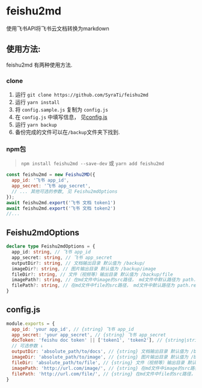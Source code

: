 # feishu2md
使用飞书API将飞书云文档转换为markdown


## 使用方法:

feishu2md 有两种使用方法.

### clone
1. 运行 ```git clone https://github.com/SyraTi/feishu2md```
2. 运行 ```yarn install```
3. 将 ```config.sample.js``` 复制为 ```config.js```
4. 在 ```config.js``` 中填写信息， 见[config.js](#configjs)
5. 运行 ```yarn backup```
6. 备份完成的文件可以在```/backup```文件夹下找到.

### npm包

> ```npm install feishu2md --save-dev``` 或 ```yarn add feishu2md```

```js
const feishu2md = new Feishu2MD({
  app_id: '飞书 app_id',
  app_secret: '飞书 app_secret',
  // ... 其他可选的参数, 见 Feishu2mdOptions 
});
await feishu2md.export('飞书 文档 token1')
await feishu2md.export('飞书 文档 token2')
//...

```
## Feishu2mdOptions
```ts
declare type Feishu2mdOptions = {
  app_id: string, // 飞书 app_id
  app_secret: string, // 飞书 app_secret
  outputDir?: string, // 文档输出目录 默认值为 /backup/
  imageDir?: string, // 图片输出目录 默认值为 /backup/image
  fileDir?: string, // 文件（视频等）输出目录 默认值为 /backup/file
  imagePath?: string, // 在md文件中image的src路径， md文件中默认路径为 path.relative(outputDir, imageDir) + '/'
  filePath?: string, // 在md文件中file的src路径， md文件中默认路径为 path.relative(outputDir, fileDir) + '/'
}
```

## config.js

```js
module.exports = {
  app_id: 'your app_id', // {string} 飞书 app_id
  app_secret: 'your app_secret', // {string} 飞书 app_secret
  docToken: 'feishu doc token' || ['token1', 'token2'], // {string|string[]} 飞书文档 token
  // 可选参数 ↓
  outputDir: 'absolute_path/to/docs', // {string} 文档输出目录 默认值为 /backup/
  imageDir: 'absolute_path/to/image', // {string} 图片输出目录 默认值为 /backup/image
  fileDir: 'absolute_path/to/file', // {string} 文件（视频等）输出目录 默认值为 /backup/file
  imagePath: 'http://url.com/image/', // {string} 在md文件中image的src路径， md文件中默认路径为 path.relative(outputDir, imageDir) + '/'
  filePath: 'http://url.com/file/', // {string} 在md文件中file的src路径， md文件中默认路径为 path.relative(outputDir, fileDir) + '/'
}
```
